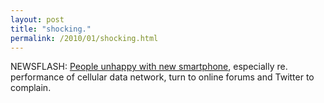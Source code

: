 ```yaml
---
layout: post
title: "shocking."
permalink: /2010/01/shocking.html
---
```


<p>NEWSFLASH:  <a href="http://www.pcworld.com/article/186577/">People unhappy with new smartphone</a>, especially re. performance of cellular data network, turn to online forums and Twitter to complain.</p>


